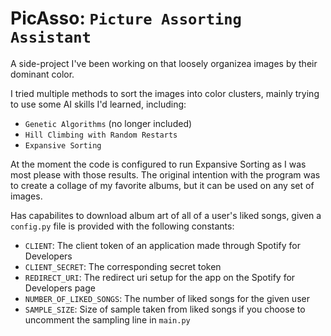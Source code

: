 # PicAsso: `Picture Assorting Assistant`

A side-project I've been working on that loosely organizea images by their dominant color.

I tried multiple methods to sort the images into color clusters, mainly trying to use some AI skills I'd learned, including:

* `Genetic Algorithms` (no longer included)
* `Hill Climbing with Random Restarts`
* `Expansive Sorting`

At the moment the code is configured to run Expansive Sorting as I was most please with those results. The original intention with the program was to create a collage of my favorite albums, but it can be used on any set of images.

Has capabilites to download album art of all of a user's liked songs, given a `config.py` file is provided with the following constants:

* `CLIENT`: The client token of an application made through Spotify for Developers
* `CLIENT_SECRET`: The corresponding secret token
* `REDIRECT_URI`: The redirect uri setup for the app on the Spotify for Developers page
* `NUMBER_OF_LIKED_SONGS`: The number of liked songs for the given user
* `SAMPLE_SIZE`: Size of sample taken from liked songs if you choose to uncomment the sampling line in `main.py`
